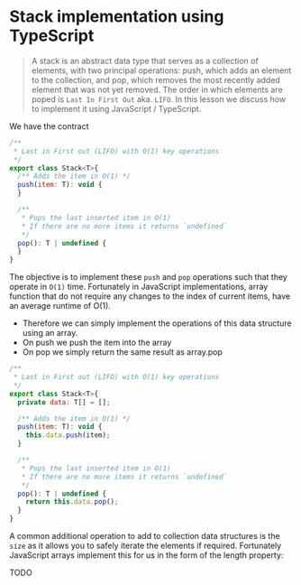 # Stack implementation using TypeScript
> A stack is an abstract data type that serves as a collection of elements, with two principal operations: push, which adds an element to the collection, and pop, which removes the most recently added element that was not yet removed. The order in which elements are poped is `Last In First Out` aka. `LIFO`. In this lesson we discuss how to implement it using JavaScript / TypeScript.

We have the contract

```js
/**
 * Last in First out (LIFO) with O(1) key operations
 */
export class Stack<T>{
  /** Adds the item in O(1) */
  push(item: T): void {
  }

  /**
   * Pops the last inserted item in O(1)
   * If there are no more items it returns `undefined`
   */
  pop(): T | undefined {
  }
}
```


The objective is to implement these `push` and `pop` operations such that they operate in `O(1)` time. Fortunately in JavaScript implementations, array function that do not require any changes to the index of current items, have an average runtime of O(1).

* Therefore we can simply implement the operations of this data structure using an array.
* On push we push the item into the array
* On pop we simply return the same result as array.pop
```js
/**
 * Last in First out (LIFO) with O(1) key operations
 */
export class Stack<T>{
  private data: T[] = [];

  /** Adds the item in O(1) */
  push(item: T): void {
    this.data.push(item);
  }

  /**
   * Pops the last inserted item in O(1)
   * If there are no more items it returns `undefined`
   */
  pop(): T | undefined {
    return this.data.pop();
  }
}
```

A common additional operation to add to collection data structures is the `size` as it allows you to safely iterate the elements if required. Fortunately JavaScript arrays implement this for us in the form of the length property:

TODO

